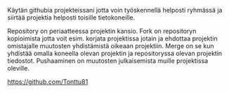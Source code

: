 Käytän githubia projekteissani jotta voin työskennellä helposti ryhmässä ja siirtää projektia helposti toisille tietokoneille.

Repository on periaatteessa projektin kansio. 
Fork on repositoryn kopioimista jotta voit esim. korjata projektissa jotain ja ehdottaa projektin omistajalle muutosten yhdistämistä oikeaan projektiin. 
Merge on se kun yhdistää omalla koneella olevan projektin ja repositoryssa olevan projektin tiedostot. 
Pushaaminen on muutosten julkaisemista muille projektissa oleville.

https://github.com/Tonttu81
